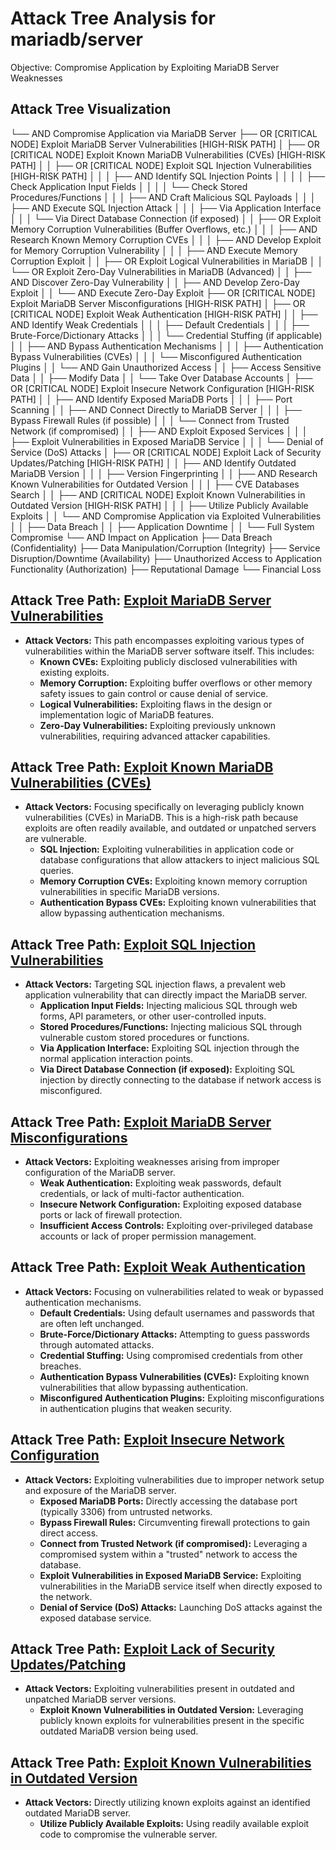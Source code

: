 # Attack Tree Analysis for mariadb/server

Objective: Compromise Application by Exploiting MariaDB Server Weaknesses

## Attack Tree Visualization

└── AND Compromise Application via MariaDB Server
    ├── OR [CRITICAL NODE] Exploit MariaDB Server Vulnerabilities [HIGH-RISK PATH]
    │   ├── OR [CRITICAL NODE] Exploit Known MariaDB Vulnerabilities (CVEs) [HIGH-RISK PATH]
    │   │   ├── OR [CRITICAL NODE] Exploit SQL Injection Vulnerabilities [HIGH-RISK PATH]
    │   │   │   ├── AND Identify SQL Injection Points
    │   │   │   │   ├── Check Application Input Fields
    │   │   │   │   └── Check Stored Procedures/Functions
    │   │   │   ├── AND Craft Malicious SQL Payloads
    │   │   │   ├── AND Execute SQL Injection Attack
    │   │   │       ├── Via Application Interface
    │   │   │       └── Via Direct Database Connection (if exposed)
    │   │   ├── OR Exploit Memory Corruption Vulnerabilities (Buffer Overflows, etc.)
    │   │   │   ├── AND Research Known Memory Corruption CVEs
    │   │   │   ├── AND Develop Exploit for Memory Corruption Vulnerability
    │   │   │   ├── AND Execute Memory Corruption Exploit
    │   │   ├── OR Exploit Logical Vulnerabilities in MariaDB
    │   │   └── OR Exploit Zero-Day Vulnerabilities in MariaDB (Advanced)
    │   │       ├── AND Discover Zero-Day Vulnerability
    │   │       ├── AND Develop Zero-Day Exploit
    │   │       └── AND Execute Zero-Day Exploit
    ├── OR [CRITICAL NODE] Exploit MariaDB Server Misconfigurations [HIGH-RISK PATH]
    │   ├── OR [CRITICAL NODE] Exploit Weak Authentication [HIGH-RISK PATH]
    │   │   ├── AND Identify Weak Credentials
    │   │   │   ├── Default Credentials
    │   │   │   ├── Brute-Force/Dictionary Attacks
    │   │   │   └── Credential Stuffing (if applicable)
    │   │   ├── AND Bypass Authentication Mechanisms
    │   │   │   ├── Authentication Bypass Vulnerabilities (CVEs)
    │   │   │   └── Misconfigured Authentication Plugins
    │   │   └── AND Gain Unauthorized Access
    │   │       ├── Access Sensitive Data
    │   │       ├── Modify Data
    │   │       └── Take Over Database Accounts
    │   ├── OR [CRITICAL NODE] Exploit Insecure Network Configuration [HIGH-RISK PATH]
    │   │   ├── AND Identify Exposed MariaDB Ports
    │   │   │   ├── Port Scanning
    │   │   ├── AND Connect Directly to MariaDB Server
    │   │   │   ├── Bypass Firewall Rules (if possible)
    │   │   │   └── Connect from Trusted Network (if compromised)
    │   │   ├── AND Exploit Exposed Services
    │   │   │   ├── Exploit Vulnerabilities in Exposed MariaDB Service
    │   │   │   └── Denial of Service (DoS) Attacks
    │   ├── OR [CRITICAL NODE] Exploit Lack of Security Updates/Patching [HIGH-RISK PATH]
    │   │   ├── AND Identify Outdated MariaDB Version
    │   │   │   ├── Version Fingerprinting
    │   │   ├── AND Research Known Vulnerabilities for Outdated Version
    │   │   │   ├── CVE Databases Search
    │   │   ├── AND [CRITICAL NODE] Exploit Known Vulnerabilities in Outdated Version [HIGH-RISK PATH]
    │   │   │   ├── Utilize Publicly Available Exploits
    │   │   └── AND Compromise Application via Exploited Vulnerabilities
    │   │       ├── Data Breach
    │   │       ├── Application Downtime
    │   │       └── Full System Compromise
    └── AND Impact on Application
        ├── Data Breach (Confidentiality)
        ├── Data Manipulation/Corruption (Integrity)
        ├── Service Disruption/Downtime (Availability)
        ├── Unauthorized Access to Application Functionality (Authorization)
        ├── Reputational Damage
        └── Financial Loss

## Attack Tree Path: [Exploit MariaDB Server Vulnerabilities](./attack_tree_paths/exploit_mariadb_server_vulnerabilities.md)

*   **Attack Vectors:** This path encompasses exploiting various types of vulnerabilities within the MariaDB server software itself. This includes:
    *   **Known CVEs:** Exploiting publicly disclosed vulnerabilities with existing exploits.
    *   **Memory Corruption:** Exploiting buffer overflows or other memory safety issues to gain control or cause denial of service.
    *   **Logical Vulnerabilities:** Exploiting flaws in the design or implementation logic of MariaDB features.
    *   **Zero-Day Vulnerabilities:** Exploiting previously unknown vulnerabilities, requiring advanced attacker capabilities.

## Attack Tree Path: [Exploit Known MariaDB Vulnerabilities (CVEs)](./attack_tree_paths/exploit_known_mariadb_vulnerabilities__cves_.md)

*   **Attack Vectors:** Focusing specifically on leveraging publicly known vulnerabilities (CVEs) in MariaDB. This is a high-risk path because exploits are often readily available, and outdated or unpatched servers are vulnerable.
    *   **SQL Injection:** Exploiting vulnerabilities in application code or database configurations that allow attackers to inject malicious SQL queries.
    *   **Memory Corruption CVEs:** Exploiting known memory corruption vulnerabilities in specific MariaDB versions.
    *   **Authentication Bypass CVEs:** Exploiting known vulnerabilities that allow bypassing authentication mechanisms.

## Attack Tree Path: [Exploit SQL Injection Vulnerabilities](./attack_tree_paths/exploit_sql_injection_vulnerabilities.md)

*   **Attack Vectors:** Targeting SQL injection flaws, a prevalent web application vulnerability that can directly impact the MariaDB server.
    *   **Application Input Fields:** Injecting malicious SQL through web forms, API parameters, or other user-controlled inputs.
    *   **Stored Procedures/Functions:** Injecting malicious SQL through vulnerable custom stored procedures or functions.
    *   **Via Application Interface:** Exploiting SQL injection through the normal application interaction points.
    *   **Via Direct Database Connection (if exposed):** Exploiting SQL injection by directly connecting to the database if network access is misconfigured.

## Attack Tree Path: [Exploit MariaDB Server Misconfigurations](./attack_tree_paths/exploit_mariadb_server_misconfigurations.md)

*   **Attack Vectors:** Exploiting weaknesses arising from improper configuration of the MariaDB server.
    *   **Weak Authentication:** Exploiting weak passwords, default credentials, or lack of multi-factor authentication.
    *   **Insecure Network Configuration:** Exploiting exposed database ports or lack of firewall protection.
    *   **Insufficient Access Controls:** Exploiting over-privileged database accounts or lack of proper permission management.

## Attack Tree Path: [Exploit Weak Authentication](./attack_tree_paths/exploit_weak_authentication.md)

*   **Attack Vectors:** Focusing on vulnerabilities related to weak or bypassed authentication mechanisms.
    *   **Default Credentials:** Using default usernames and passwords that are often left unchanged.
    *   **Brute-Force/Dictionary Attacks:** Attempting to guess passwords through automated attacks.
    *   **Credential Stuffing:** Using compromised credentials from other breaches.
    *   **Authentication Bypass Vulnerabilities (CVEs):** Exploiting known vulnerabilities that allow bypassing authentication.
    *   **Misconfigured Authentication Plugins:** Exploiting misconfigurations in authentication plugins that weaken security.

## Attack Tree Path: [Exploit Insecure Network Configuration](./attack_tree_paths/exploit_insecure_network_configuration.md)

*   **Attack Vectors:** Exploiting vulnerabilities due to improper network setup and exposure of the MariaDB server.
    *   **Exposed MariaDB Ports:** Directly accessing the database port (typically 3306) from untrusted networks.
    *   **Bypass Firewall Rules:** Circumventing firewall protections to gain direct access.
    *   **Connect from Trusted Network (if compromised):** Leveraging a compromised system within a "trusted" network to access the database.
    *   **Exploit Vulnerabilities in Exposed MariaDB Service:** Exploiting vulnerabilities in the MariaDB service itself when directly exposed to the network.
    *   **Denial of Service (DoS) Attacks:** Launching DoS attacks against the exposed database service.

## Attack Tree Path: [Exploit Lack of Security Updates/Patching](./attack_tree_paths/exploit_lack_of_security_updatespatching.md)

*   **Attack Vectors:** Exploiting vulnerabilities present in outdated and unpatched MariaDB server versions.
    *   **Exploit Known Vulnerabilities in Outdated Version:** Leveraging publicly known exploits for vulnerabilities present in the specific outdated MariaDB version being used.

## Attack Tree Path: [Exploit Known Vulnerabilities in Outdated Version](./attack_tree_paths/exploit_known_vulnerabilities_in_outdated_version.md)

*   **Attack Vectors:** Directly utilizing known exploits against an identified outdated MariaDB server.
    *   **Utilize Publicly Available Exploits:** Using readily available exploit code to compromise the vulnerable server.

